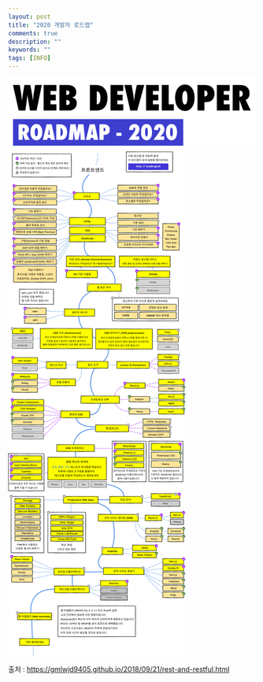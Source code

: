 ```yaml
---
layout: post
title: "2020 개발자 로드맵"
comments: true
description: ""
keywords: ""
tags: [INFO]
---
```


![965874123568749](/images/roadmap/965874123568749.png)
![97987456498](/images/roadmap/97987456498.png)


출처 : https://gmlwjd9405.github.io/2018/09/21/rest-and-restful.html